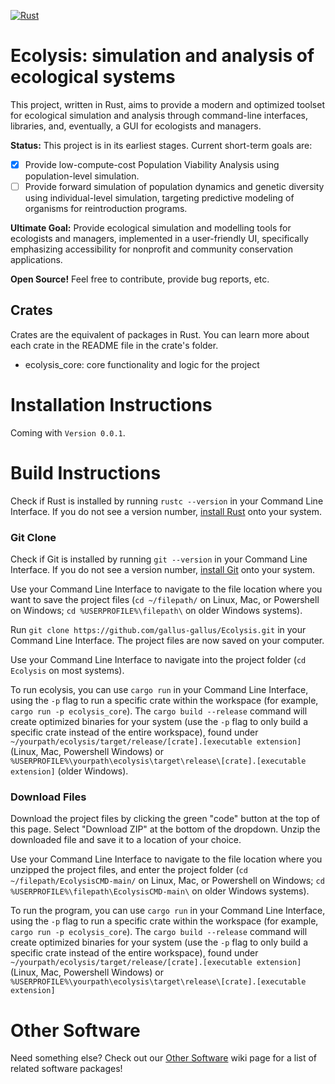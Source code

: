 [![Rust](https://github.com/gallus-gallus/EcolysisCMD/actions/workflows/rust.yml/badge.svg)](https://github.com/gallus-gallus/EcolysisCMD/actions/workflows/rust.yml)
# Ecolysis: simulation and analysis of ecological systems
This project, written in Rust, aims to provide a modern and optimized toolset for ecological simulation and analysis through command-line interfaces, libraries, and, eventually, a GUI for ecologists and managers.

**Status:** This project is in its earliest stages. Current short-term goals are:
- [x] Provide low-compute-cost Population Viability Analysis using population-level simulation.
- [ ] Provide forward simulation of population dynamics and genetic diversity using individual-level simulation, targeting predictive modeling of organisms for reintroduction programs.

**Ultimate Goal:** Provide ecological simulation and modelling tools for ecologists and managers, implemented in a user-friendly UI, specifically emphasizing accessibility for nonprofit and community conservation applications.

**Open Source!** Feel free to contribute, provide bug reports, etc.

## Crates

Crates are the equivalent of packages in Rust. You can learn more about each crate in the README file in the crate's folder.
- ecolysis_core: core functionality and logic for the project

# Installation Instructions
Coming with `Version 0.0.1`.

# Build Instructions
Check if Rust is installed by running `rustc --version` in your Command Line Interface. If you do not see a version number, [install Rust](https://www.rust-lang.org/tools/install) onto your system.
### Git Clone
Check if Git is installed by running `git --version` in your Command Line Interface. If you do not see a version number, [install Git](https://git-scm.com/book/en/v2/Getting-Started-Installing-Git) onto your system.

Use your Command Line Interface to navigate to the file location where you want to save the project files (`cd ~/filepath/` on Linux, Mac, or Powershell on Windows; `cd %USERPROFILE%\filepath\` on older Windows systems).

Run `git clone https://github.com/gallus-gallus/Ecolysis.git` in your Command Line Interface. The project files are now saved on your computer.

Use your Command Line Interface to navigate into the project folder (`cd Ecolysis` on most systems).

To run ecolysis, you can use `cargo run` in your Command Line Interface, using the `-p` flag to run a specific crate within the workspace (for example, `cargo run -p ecolysis_core`). The `cargo build --release` command will create optimized binaries for your system (use the `-p` flag to only build a specific crate instead of the entire workspace), found under `~/yourpath/ecolysis/target/release/[crate].[executable extension]` (Linux, Mac, Powershell Windows) or `%USERPROFILE%\yourpath\ecolysis\target\release\[crate].[executable extension]` (older Windows).
### Download Files
Download the project files by clicking the green "code" button at the top of this page. Select "Download ZIP" at the bottom of the dropdown. Unzip the downloaded file and save it to a location of your choice.

Use your Command Line Interface to navigate to the file location where you unzipped the project files, and enter the project folder (`cd ~/filepath/EcolysisCMD-main/` on Linux, Mac, or Powershell on Windows; `cd %USERPROFILE%\filepath\EcolysisCMD-main\` on older Windows systems).

To run the program, you can use `cargo run` in your Command Line Interface, using the `-p` flag to run a specific crate within the workspace (for example, `cargo run -p ecolysis_core`). The `cargo build --release` command will create optimized binaries for your system (use the `-p` flag to only build a specific crate instead of the entire workspace), found under `~/yourpath/ecolysis/target/release/[crate].[executable extension]` (Linux, Mac, Powershell Windows) or `%USERPROFILE%\yourpath\ecolysis\target\release\[crate].[executable extension]` 

# Other Software
Need something else? Check out our [Other Software](https://github.com/gallus-gallus/EcolysisCMD/wiki/Similar-Software) wiki page for a list of related software packages!
